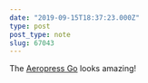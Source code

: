 ```yaml
---
date: "2019-09-15T18:37:23.000Z"
type: post 
post_type: note
slug: 67043
---
```

The [Aeropress Go](https://www.youtube.com/watch?v=pps_6HSUL14) looks amazing!

